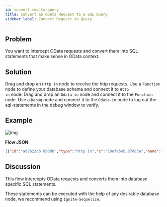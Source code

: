 ```yaml
---
id: convert-req-to-query
title: Convert an OData Request to a SQL Query
sidebar_label: Convert Request to Query
---
```


## Problem

You want to intercept OData requests and convert them into SQL statements that make sense in OData context.

## Solution

Drag and drop an <code class="node">Http in</code> node to receive the http requests.
Use a <code class="node">Function</code> node to define your database schema and connect it to <code class="node">Http in</code> node.
Drag and drop an <code class="node">Odata-in</code> node and connect it to the <code class="node">Function</code> node.
Use a <code class="node">Debug</code> node and connect it to the <code class="node">Odata-in</code> node to log out the sql-statements in the debug window to verify.

## Example

![img](/assets/docs/odata/convert-req-to-query.png)

<b>Flow JSON</b>

~~~json
[{"id":"a62b22db.8b0d6","type":"http in","z":"29efa5eb.87dd3a","name":"","url":"/root/*","method":"get","upload":false,"swaggerDoc":"","x":140,"y":140,"wires":[["cf5f06eb.87b3c8"]]},{"id":"cf5f06eb.87b3c8","type":"function","z":"29efa5eb.87dd3a","name":"users EDM","func":"msg.model = {\n    namespace: \"ignite\",\n    entityTypes: {\n        \"users\": {\n            \"id\": {\"type\": \"Edm.Int32\", \"key\": true},\n            \"name\": {\"type\": \"Edm.String\"},            \n            \"username\": {\"type\": \"Edm.String\"}            \n        }\n    },   \n    entitySets: {\n        \"users\": {\n            entityType: \"ignite.users\"\n        }\n    }\n}\nreturn msg;","outputs":1,"noerr":0,"x":350,"y":140,"wires":[["9abf5f23.f36f5"]]},{"id":"75495530.2f6adc","type":"debug","z":"29efa5eb.87dd3a","name":"","active":true,"tosidebar":true,"console":false,"tostatus":false,"complete":"payload","targetType":"msg","x":690,"y":140,"wires":[]},{"id":"9abf5f23.f36f5","type":"odata in","z":"29efa5eb.87dd3a","name":"","x":520,"y":140,"wires":[["75495530.2f6adc"]]}]
~~~

## Discussion

This flow intercepts OData requests and converts them into database specific SQL statements.

These statements can be executed with the help of any desirable database node, we recommend using <code class="node">Ignite-Sequelize</code>.